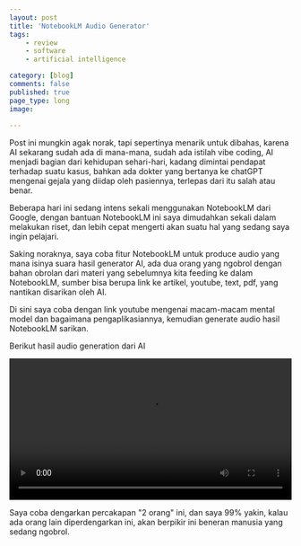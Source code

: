 ```yaml
---
layout: post
title: 'NotebookLM Audio Generator'
tags: 
    - review
    - software
    - artificial intelligence

category: [blog]
comments: false
published: true
page_type: long
image:
    
---
```



Post ini mungkin agak norak, tapi sepertinya menarik untuk dibahas, karena AI sekarang sudah ada di mana-mana, sudah ada istilah vibe coding, AI menjadi bagian dari kehidupan sehari-hari, kadang dimintai pendapat terhadap suatu kasus, bahkan ada dokter yang bertanya ke chatGPT mengenai gejala yang diidap oleh pasiennya, terlepas dari itu salah atau benar.

Beberapa hari ini sedang intens sekali menggunakan NotebookLM dari Google, dengan bantuan NotebookLM ini saya dimudahkan sekali dalam melakukan riset, dan lebih cepat mengerti akan suatu hal yang sedang saya ingin pelajari.

Saking noraknya, saya coba fitur NotebookLM untuk produce audio yang mana isinya suara hasil generator AI, ada dua orang yang ngobrol dengan bahan obrolan dari materi yang sebelumnya kita feeding ke dalam NotebookLM, sumber bisa berupa link ke artikel, youtube, text, pdf, yang nantikan disarikan oleh AI.

Di sini saya coba dengan link youtube mengenai macam-macam mental model dan bagaimana pengaplikasiannya, kemudian generate audio hasil NotebookLM sarikan.

Berikut hasil audio generation dari AI

<video width="100%" controls>
  <source src="/images/posts/notebooklm.mp4" type="video/mp4">
  Your browser does not support the video tag.
</video>

Saya coba dengarkan percakapan "2 orang" ini, dan saya 99% yakin, kalau ada orang lain diperdengarkan ini, akan berpikir ini beneran manusia yang sedang ngobrol.

